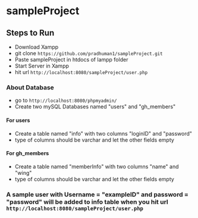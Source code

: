 # sampleProject

## Steps to Run

* Download Xampp
* git clone `https://github.com/pradhuman1/sampleProject.git`
* Paste sampleProject in htdocs of lampp folder
* Start Server in Xampp
* hit url `http://localhost:8080/sampleProject/user.php`

### About Database
* go to `http://localhost:8080/phpmyadmin/`
* Create two mySQL Databases named "users" and "gh_members"

#### For users

* Create a table named "info" with two columns "loginID" and "password" 
* type of columns should be varchar and let the other fields empty

#### For gh_members

* Create a table named "memberInfo" with two columns "name" and "wing" 
* type of columns should be varchar and let the other fields empty

### A sample user with  Username = "exampleID" and password = "password" will be added to info table when you hit url `http://localhost:8080/sampleProject/user.php`

